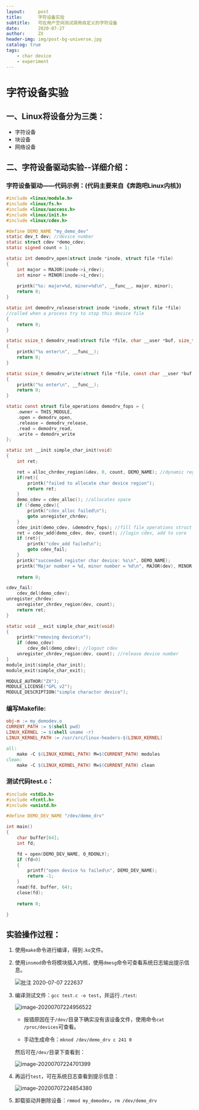 ```yaml
---
layout:     post
title:      字符设备实验
subtitle:   可在用户空间测试调用自定义的字符设备
date:       2020-07-27
author:     ZX
header-img: img/post-bg-universe.jpg
catalog: true
tags:
	- char device
	- experiment
---
```


# 字符设备实验

## 一、Linux将设备分为三类：

* 字符设备
* 块设备
* 网络设备

## 二、字符设备驱动实验--详细介绍：

### 字符设备驱动——代码示例：(代码主要来自《奔跑吧Linux内核》)

```c
#include <linux/module.h>
#include <linux/fs.h>
#include <linux/uaccess.h>
#include <linux/init.h>
#include <linux/cdev.h>

#define DEMO_NAME "my_demo_dev"
static dev_t dev; //device number
static struct cdev *demo_cdev;
static signed count = 1;

static int demodrv_open(struct inode *inode, struct file *file)
{
	int major = MAJOR(inode->i_rdev);
	int minor = MINOR(inode->i_rdev);
				
	printk("%s: major=%d, minor=%d\n", __func__, major, minor);
	return 0;
}

static int demodrv_release(struct inode *inode, struct file *file)
//called when a process try to stop this device file
{
	return 0;
}

static ssize_t demodrv_read(struct file *file, char __user *buf, size_t lbuf, loff_t *ppos)
{
	printk("%s enter\n", __func__);
	return 0;
}

static ssize_t demodrv_write(struct file *file, const char __user *buf, size_t count, loff_t *f_pos)
{
	printk("%s enter\n", __func__);
	return 0;
}

static const struct file_operations demodrv_fops = {
	.owner = THIS_MODULE,
	.open = demodrv_open,
	.release = demodrv_release,
	.read = demodrv_read,
	.write = demodrv_write
};

static int __init simple_char_init(void)
{
	int ret;

	ret = alloc_chrdev_region(&dev, 0, count, DEMO_NAME); //dynamic registration
	if(ret){
		printk("failed to allocate char device region");
		return ret;
	}										
	demo_cdev = cdev_alloc(); //allocates space
	if (!demo_cdev){					
		printk("cdev_alloc failed\n");
		goto unregister_chrdev;								
	}										
	cdev_init(demo_cdev, &demodrv_fops); //fill file_operations struct
	ret = cdev_add(demo_cdev, dev, count); //login cdev, add to core
	if (ret){
		printk("cdev_add failed\n");							
		goto cdev_fail;								
	}
	printk("succeeded register char device: %s\n", DEMO_NAME);
	printk("Majar number = %d, minor number = %d\n", MAJOR(dev), MINOR(dev));
	
	return 0;

cdev_fail:										
	cdev_del(demo_cdev);
unregister_chrdev:									
	unregister_chrdev_region(dev, count);						
	return ret;
}

static void __exit simple_char_exit(void)
{
	printk("removing device\n");
	if (demo_cdev)										
		cdev_del(demo_cdev); //logout cdev
	unregister_chrdev_region(dev, count); //release device number
}
module_init(simple_char_init);	
module_exit(simple_char_exit);

MODULE_AUTHOR("ZX");								
MODULE_LICENSE("GPL v2");
MODULE_DESCRIPTION("simple charactor device");
```

### 编写Makefile:

```makefile
obj-m := my_demodev.o
CURRENT_PATH := $(shell pwd)
LINUX_KERNEL := $(shell uname -r)
LINUX_KERNEL_PATH := /usr/src/linux-headers-$(LINUX_KERNEL)

all:
	make -C $(LINUX_KERNEL_PATH) M=$(CURRENT_PATH) modules
clean:
	make -C $(LINUX_KERNEL_PATH) M=$(CURRENT_PATH) clean
```

### 测试代码test.c：

```c
#include <stdio.h>
#include <fcntl.h>
#include <unistd.h>

#define DEMO_DEV_NAME "/dev/demo_drv"

int main()
{
	char buffer[64];
	int fd;

	fd = open(DEMO_DEV_NAME, O_RDONLY);
	if (fd<0)
	{
		printf("open device %s failed\n", DEMO_DEV_NAME);
		return -1;
	}
	read(fd, buffer, 64);
	close(fd);
	
	return 0;

}
```

## 实验操作过程：

1. 使用`make`命令进行编译，得到`.ko`文件。

2. 使用`insmod`命令将模块插入内核，使用`dmesg`命令可查看系统日志输出提示信息。

   ![批注 2020-07-07 222637](https://i.loli.net/2020/07/07/PfvHFhJm6cjOAV3.png)

3. 编译测试文件：`gcc test.c -o test`，并运行`./test`:

   ![image-20200707224956522](https://i.loli.net/2020/07/07/Mvbti1x9leVIz2r.png)

   * 报错原因在于`/dev/`目录下确实没有该设备文件，使用命令`cat /proc/devices`可查看。

   * 手动生成命令：`mknod /dev/demo_drv c 241 0`

   然后可在`/dev/`目录下查看到：

   ![image-20200707224701399](https://i.loli.net/2020/07/07/FCL1rQtcdNOIVpl.png)

4. 再运行`test`，可在系统日志查看到提示信息：

   ![image-20200707224854380](https://i.loli.net/2020/07/07/vtkgsioGl49QZmx.png)

5. 卸载驱动并删除设备：`rmmod my_demodev`，`rm /dev/demo_drv`
